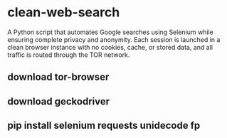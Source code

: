 # clean-web-search
A Python script that automates Google searches using Selenium while ensuring complete privacy and anonymity. Each session is launched in a clean browser instance with no cookies, cache, or stored data, and all traffic is routed through the TOR network.

## download tor-browser
## download geckodriver
## pip install selenium requests unidecode fp